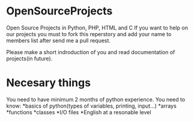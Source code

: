 OpenSourceProjects
==================

Open Source Projects in Python, PHP, HTML and C
If you want to help on our projects you must to fork this reperstory and add your name to
members list after send me a pull request.

Please make a short indroduction of you and read documentation of projects(in future).


Necesary things
==================
You need to have minimum 2 months of python experience.
You need to know:
*basics of python(types of variables, printing, input...)
*arrays
*functions
*classes
*I/O files
*English at a resonable level

